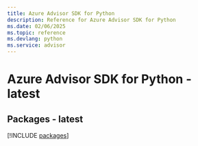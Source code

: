 ```yaml
---
title: Azure Advisor SDK for Python
description: Reference for Azure Advisor SDK for Python
ms.date: 02/06/2025
ms.topic: reference
ms.devlang: python
ms.service: advisor
---
```

# Azure Advisor SDK for Python - latest
## Packages - latest
[!INCLUDE [packages](advisor-index.md)]